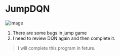 # JumpDQN
![image](https://timgsa.baidu.com/timg?image&quality=80&size=b9999_10000&sec=1515391989416&di=799c0e1bfba47eed6785f8e6ad9701c2&imgtype=0&src=http%3A%2F%2Fpic.uzzf.com%2Fup%2F2017-12%2F201712301042164380186.png)
1. There are some bugs in jump game
2. I need to review DQN again and then complete it. 
> I will complete this program in feture. 
